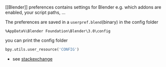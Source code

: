 [[Blender]] preferences contains settings for Blender
e.g. which addons are enabled, your script paths, ...

The preferences are saved in a `userpref.blend`(binary) in the config folder 
```
%AppData%\Blender Foundation\Blender\3.0\config
```

you can print the config folder
```python
bpy.utils.user_resource('CONFIG')
```

- see [stackexchange](https://blender.stackexchange.com/questions/78/how-would-i-import-export-blenders-preferences) 
